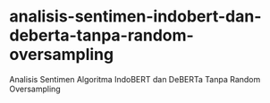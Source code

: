 # analisis-sentimen-indobert-dan-deberta-tanpa-random-oversampling
Analisis Sentimen Algoritma IndoBERT dan DeBERTa Tanpa Random Oversampling
